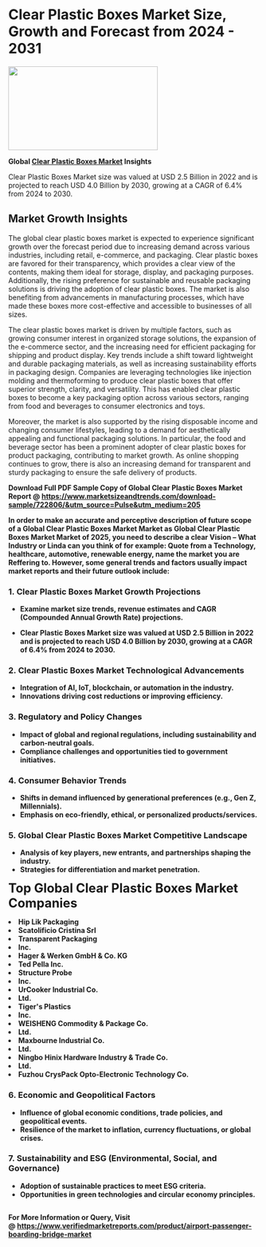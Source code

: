 <H1>Clear Plastic Boxes Market Size, Growth and Forecast from 2024 - 2031</H1><img class="aligncenter size-medium wp-image-584254" src="https://thirdeyenews.in/wp-content/uploads/2024/09/Global-Market-Research-300x168.jpeg" alt="" width="300" height="168" /><p><strong>Global&nbsp;<a href="https://www.marketsizeandtrends.com/download-sample/722806/&amp;utm_source=Pulse&amp;utm_medium=205">Clear Plastic Boxes Market</a> Insights</strong></p><p>Clear Plastic Boxes Market size was valued at USD 2.5 Billion in 2022 and is projected to reach USD 4.0 Billion by 2030, growing at a CAGR of 6.4% from 2024 to 2030.</p><p><h2>Market Growth Insights</h2> <p>The global clear plastic boxes market is expected to experience significant growth over the forecast period due to increasing demand across various industries, including retail, e-commerce, and packaging. Clear plastic boxes are favored for their transparency, which provides a clear view of the contents, making them ideal for storage, display, and packaging purposes. Additionally, the rising preference for sustainable and reusable packaging solutions is driving the adoption of clear plastic boxes. The market is also benefiting from advancements in manufacturing processes, which have made these boxes more cost-effective and accessible to businesses of all sizes.</p> <p><strong></strong></p> <p>The clear plastic boxes market is driven by multiple factors, such as growing consumer interest in organized storage solutions, the expansion of the e-commerce sector, and the increasing need for efficient packaging for shipping and product display. Key trends include a shift toward lightweight and durable packaging materials, as well as increasing sustainability efforts in packaging design. Companies are leveraging technologies like injection molding and thermoforming to produce clear plastic boxes that offer superior strength, clarity, and versatility. This has enabled clear plastic boxes to become a key packaging option across various sectors, ranging from food and beverages to consumer electronics and toys.</p> <p>Moreover, the market is also supported by the rising disposable income and changing consumer lifestyles, leading to a demand for aesthetically appealing and functional packaging solutions. In particular, the food and beverage sector has been a prominent adopter of clear plastic boxes for product packaging, contributing to market growth. As online shopping continues to grow, there is also an increasing demand for transparent and sturdy packaging to ensure the safe delivery of products.</p> <p><strong></p><p><span class=""><strong>Download Full PDF Sample Copy of Global Clear Plastic Boxes Market Report</strong> @ <a href="https://www.marketsizeandtrends.com/download-sample/722806/&amp;utm_source=Pulse&amp;utm_medium=205" target="_blank">https://www.marketsizeandtrends.com/download-sample/722806/&amp;utm_source=Pulse&amp;utm_medium=205</a></span></p><p>In order to make an accurate and perceptive description of future scope of a Global&nbsp;Clear Plastic Boxes Market Market as Global&nbsp;Clear Plastic Boxes Market Market of 2025, you need to describe a clear Vision &ndash; What Industry or Linda can you think of for example: Quote from a Technology, healthcare, automotive, renewable energy, name the market you are Reffering to. However, some general trends and factors usually impact market reports and their future outlook include:</p><h3>1.&nbsp;<strong>Clear Plastic Boxes Market Growth Projections</strong></h3><ul><li>Examine market size trends, revenue estimates and CAGR (Compounded Annual Growth Rate) projections.</li><li><p>Clear Plastic Boxes Market size was valued at USD 2.5 Billion in 2022 and is projected to reach USD 4.0 Billion by 2030, growing at a CAGR of 6.4% from 2024 to 2030.</p></li></ul><h3>2.&nbsp;<strong>Clear Plastic Boxes Market Technological Advancements</strong></h3><ul><li>Integration of AI, IoT, blockchain, or automation in the industry.</li><li>Innovations driving cost reductions or improving efficiency.</li></ul><h3>3.&nbsp;<strong>Regulatory and Policy Changes</strong></h3><ul><li>Impact of global and regional regulations, including sustainability and carbon-neutral goals.</li><li>Compliance challenges and opportunities tied to government initiatives.</li></ul><h3>4.&nbsp;<strong>Consumer Behavior Trends</strong></h3><ul><li>Shifts in demand influenced by generational preferences (e.g., Gen Z, Millennials).</li><li>Emphasis on eco-friendly, ethical, or personalized products/services.</li></ul><h3>5.&nbsp;<strong>Global Clear Plastic Boxes Market Competitive Landscape</strong></h3><ul><li>Analysis of key players, new entrants, and partnerships shaping the industry.</li><li>Strategies for differentiation and market penetration.</li></ul><p data-pm-slice="1 1 []"><span style="color: inherit; font-family: inherit; font-size: 25px;">Top Global Clear Plastic Boxes Market Companies</span></p><div class="" data-test-id=""><p><li>Hip Lik Packaging</li><li> Scatolificio Cristina Srl</li><li> Transparent Packaging</li><li> Inc.</li><li> Hager & Werken GmbH & Co. KG</li><li> Ted Pella Inc.</li><li> Structure Probe</li><li> Inc.</li><li> UrCooker Industrial Co.</li><li> Ltd.</li><li> Tiger's Plastics</li><li> Inc.</li><li> WEISHENG Commodity & Package Co.</li><li> Ltd.</li><li> Maxbourne Industrial Co.</li><li> Ltd.</li><li> Ningbo Hinix Hardware Industry & Trade Co.</li><li> Ltd.</li><li> Fuzhou CrysPack Opto-Electronic Technology Co.</li></p></div><h3>6.&nbsp;<strong>Economic and Geopolitical Factors</strong></h3><ul><li>Influence of global economic conditions, trade policies, and geopolitical events.</li><li>Resilience of the market to inflation, currency fluctuations, or global crises.</li></ul><h3>7.&nbsp;<strong>Sustainability and ESG (Environmental, Social, and Governance)</strong></h3><ul><li>Adoption of sustainable practices to meet ESG criteria.</li><li>Opportunities in green technologies and circular economy principles.</li></ul><h2><strong style="font-size: 14px;">For More Information or Query, Visit @&nbsp;</strong><a style="background-color: #ffffff; font-size: 14px;" href="https://www.marketsizeandtrends.com/report/clear-plastic-boxes-market/" target="_blank">https://www.verifiedmarketreports.com/product/airport-passenger-boarding-bridge-market</a></h2>

